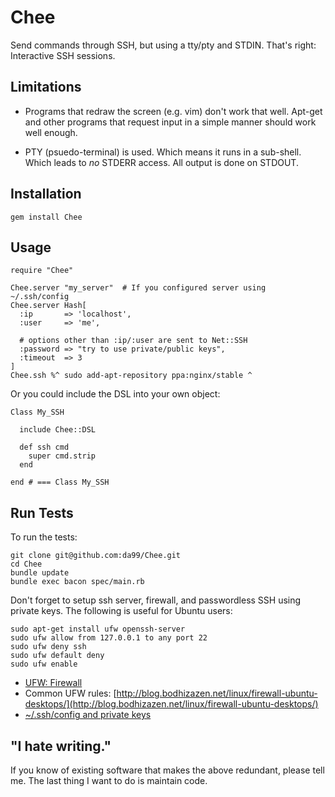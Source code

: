 
Chee
================

Send commands through SSH, but using a tty/pty and STDIN.
That's right: Interactive SSH sessions. 

Limitations
-----------

* Programs that redraw the screen (e.g. vim) don't work that well. 
Apt-get and 
other programs that request input in a simple manner should work well enough.

* PTY (psuedo-terminal) is used. Which means it runs in a sub-shell. 
Which leads to *no* STDERR access. All output is done on STDOUT.

Installation
------------

    gem install Chee

Usage
------

    require "Chee"
    
    Chee.server "my_server"  # If you configured server using ~/.ssh/config
    Chee.server Hash[
      :ip       => 'localhost', 
      :user     => 'me', 
      
      # options other than :ip/:user are sent to Net::SSH
      :password => "try to use private/public keys", 
      :timeout  => 3  
    ]
    Chee.ssh %^ sudo add-apt-repository ppa:nginx/stable ^
<!-- sudo apt-get install nginx -->
<!-- ^ -->

Or you could include the DSL into your own object:

    Class My_SSH

      include Chee::DSL

      def ssh cmd
        super cmd.strip
      end

    end # === Class My_SSH

Run Tests
---------

To run the tests:

    git clone git@github.com:da99/Chee.git
    cd Chee
    bundle update
    bundle exec bacon spec/main.rb
    
Don't forget to setup ssh server, firewall, and passwordless SSH using
private keys. The following is useful for Ubuntu users:

    sudo apt-get install ufw openssh-server
    sudo ufw allow from 127.0.0.1 to any port 22
    sudo ufw deny ssh
    sudo ufw default deny
    sudo ufw enable

* [UFW: Firewall](https://help.ubuntu.com/community/UFW)
* Common UFW rules: [http://blog.bodhizazen.net/linux/firewall-ubuntu-desktops/](http://blog.bodhizazen.net/linux/firewall-ubuntu-desktops/)
* [~/.ssh/config and private keys](http://www.cyberciti.biz/faq/force-ssh-client-to-use-given-private-key-identity-file/)

"I hate writing."
-----------------------------

If you know of existing software that makes the above redundant,
please tell me. The last thing I want to do is maintain code.

